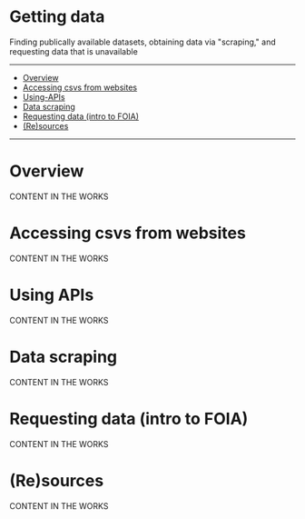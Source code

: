 Getting data
=========

Finding publically available datasets, obtaining data via "scraping," and requesting data that is unavailable

***

  - [Overview](#overview)
  - [Accessing csvs from websites](#accessing-csvs-from-websites)
  - [Using-APIs](#using-apis)
  - [Data scraping](#data-scraping)
  - [Requesting data (intro to FOIA)](#requesting-data-(intro-to-foia))
  - [(Re)sources](#(re)sources)

***

# **Overview**

CONTENT IN THE WORKS

# **Accessing csvs from websites**

CONTENT IN THE WORKS

# **Using APIs**

CONTENT IN THE WORKS

# **Data scraping**

CONTENT IN THE WORKS

# **Requesting data (intro to FOIA)**

CONTENT IN THE WORKS

# **(Re)sources**

CONTENT IN THE WORKS
